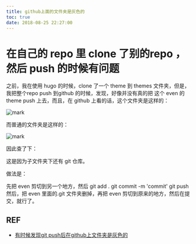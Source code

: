 ```yaml
---
title: github上面的文件夹是灰色的
toc: true
date: 2018-08-25 22:27:00
---
```


# 在自己的 repo 里 clone 了别的repo ，然后 push 的时候有问题

之前，我在使用 hugo 的时候，clone 了一个 theme 到 themes 文件夹，但是，我把整个repo push 到github 的时候，发现，好像并没有真的把 这个 even 的theme push 上去，而且，在 github 上看的话，这个文件夹是这样的：

![mark](http://pacdb2bfr.bkt.clouddn.com/blog/image/180825/fcF8J3JJlC.png?imageslim)

而普通的文件夹是这样的：

![mark](http://pacdb2bfr.bkt.clouddn.com/blog/image/180825/98kDhfAIlB.png?imageslim)

因此查了下：

这是因为子文件夹下还有 git 仓库。

做法是：

先把 even 剪切到另一个地方，然后 git add . git commit -m 'commit' git push 然后，把 even 里面的.git 文件夹删掉，再把 even 剪切到原来的地方，然后在提交，就行了。


## REF

- [有时候发现git push后在github上文件夹是灰色的](https://blog.csdn.net/github_37360787/article/details/54619552)
